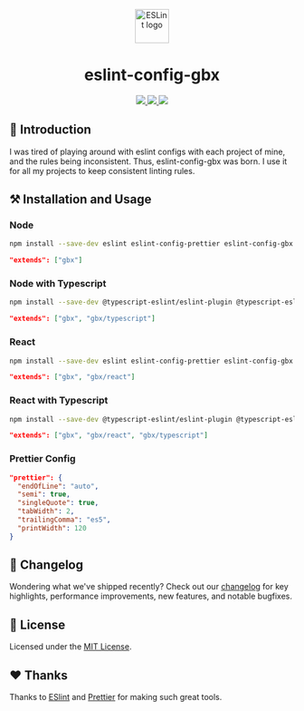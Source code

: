<p align="center"><img alt="ESLint logo" src="https://d33wubrfki0l68.cloudfront.net/204482ca413433c80cd14fe369e2181dd97a2a40/092e2/assets/img/logo.svg" width="60" /></p>

<h1 align="center">eslint-config-gbx</h1>
<p align="center">   
  <a href="https://github.com/grbull/eslint-config-gbx/blob/master/LICENSE">
    <img src="https://img.shields.io/npm/l/eslint-config-gbx?style=flat-square" />
  </a>
  <a href="https://www.npmjs.com/package/eslint-config-gbx">
    <img src="https://img.shields.io/npm/v/eslint-config-gbx?style=flat-square" />
  </a>
  <a href="https://www.npmjs.com/package/eslint-config-gbx">
    <img src="https://img.shields.io/npm/dw/eslint-config-gbx?style=flat-square" />
  </a>
</p>

## 👋 Introduction

I was tired of playing around with eslint configs with each project of mine, and the rules being inconsistent. Thus, eslint-config-gbx was born. I use it for all my projects to keep consistent linting rules.

## ⚒️ Installation and Usage

### Node

```bash
npm install --save-dev eslint eslint-config-prettier eslint-config-gbx eslint-plugin-import eslint-plugin-prettier eslint-plugin-simple-import-sort prettier
```

```json
"extends": ["gbx"]
```

### Node with Typescript

```bash
npm install --save-dev @typescript-eslint/eslint-plugin @typescript-eslint/parser eslint eslint-config-prettier eslint-config-gbx eslint-plugin-import eslint-plugin-prettier eslint-plugin-simple-import-sort prettier typescript
```

```json
"extends": ["gbx", "gbx/typescript"]
```

### React

```bash
npm install --save-dev eslint eslint-config-prettier eslint-config-gbx eslint-plugin-import eslint-plugin-jsx-a11y eslint-plugin-prettier eslint-plugin-react eslint-plugin-react-hooks eslint-plugin-simple-import-sort prettier
```

```json
"extends": ["gbx", "gbx/react"]
```

### React with Typescript

```bash
npm install --save-dev @typescript-eslint/eslint-plugin @typescript-eslint/parser eslint eslint-config-prettier eslint-config-gbx eslint-plugin-import eslint-plugin-jsx-a11y eslint-plugin-prettier eslint-plugin-react eslint-plugin-react-hooks eslint-plugin-simple-import-sort prettier typescript
```

```json
"extends": ["gbx", "gbx/react", "gbx/typescript"]
```

### Prettier Config

```json
"prettier": {
  "endOfLine": "auto",
  "semi": true,
  "singleQuote": true,
  "tabWidth": 2,
  "trailingComma": "es5",
  "printWidth": 120
}
```

## 📖 Changelog

Wondering what we've shipped recently? Check out our [changelog](./CHANGELOG.md) for key highlights, performance improvements, new features, and notable bugfixes.

## 📝 License

Licensed under the [MIT License](./LICENSE).

## ❤️ Thanks

Thanks to [ESlint](https://eslint.org/) and [Prettier](https://prettier.io/) for making such great tools.
